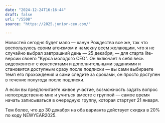 ```yaml
---
date: "2024-12-24T16:16:44"
draft: false
url: "/5508"
source: "https://2025.junior-ceo.com/"

---
```


Новостей сегодня будет мало — канун Рождества все же, так что воспользуюсь своим атеизмом и намекну всем желающим, что я не случайно выбрал завтрашний день — 25 декабря, — для старта lite-версии своего "Курса молодого CEO". Он включает в себя весь видеоконтент с конспектами и дополнительными заданиями и становится доступным сразу после подписки — вы сами выбираете темп его прохождения и сами следите за сроками, он просто доступен в течение полугода после подписки.

А если вы предпочитаете живое участие, возможность задать вопрос непосредственно мне и учиться вместе с группой — самое время начать записываться в очередную группу, которая стартует 21 января. 

Тем более, что до 30 декабря на оба варианта действует скидка в 20% по коду NEWYEAR2025.
